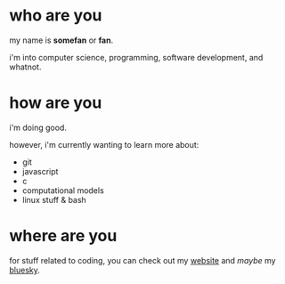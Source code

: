 # who are you

my name is **somefan** or **fan**.

i'm into computer science, programming, software development, and whatnot.

# how are you

i'm doing good.

however, i'm currently wanting to learn more about:

* git
* javascript
* c
* computational models
* linux stuff & bash

# where are you

for stuff related to coding, you can check out my [website](https://somefan0102.neocities.org) and *maybe* my [bluesky](https://bsky.app/profile/somefan0102.neocities.org).
